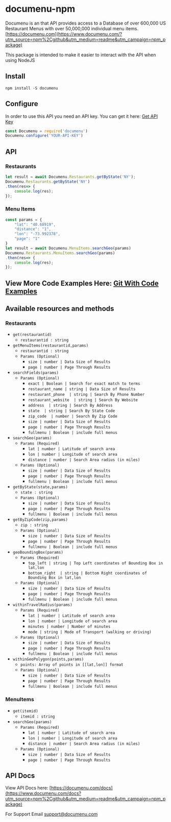 # documenu-npm

Documenu is an that API provides access to a Database of over 600,000 US Restaurant Menus with over 50,000,000 individual menu items.
[https://documenu.com](https://www.documenu.com/?utm_source=npm%2Cgithub&utm_medium=readme&utm_campaign=npm_package)

This package is intended to make it easier to interact with the API when using NodeJS

## Install
```shell
npm install -S documenu
```

## Configure

In order to use this API you need an API key. You can get it here: [Get API Key](https://www.documenu.com/register?utm_source=npm%2Cgithub&utm_medium=readme&utm_campaign=npm_package)

```js
const Documenu = require('documenu')
Documenu.configure('YOUR-API-KEY')
```

## API

### Restaurants

```js
let result = await Documenu.Restaurants.getByState('NY');
Documenu.Restaurants.getByState('NY')
.then(res=> {
	console.log(res);
});
```

### Menu Items

```js
const params = {
	"lat": "40.68919",
	"distance": "1",
	"lon": "-73.992378",
	"page": "1"
}
let result = await Documenu.MenuItems.searchGeo(params)
Documenu.Restaurants.MenuItems.searchGeo(params)
.then(res=> {
	console.log(res);
});
```

## View More Code Examples Here: [Git With Code Examples](https://github.com/documenu/documenu_npm_examples)

## Available resources and methods


### Restaurants
  - `get(restaurantid)`
    - `restaurantid : string`
  - `getMenuItems(restaurantid,params)`
    - `restaurantid : string`
    - `Params (Optional)`
      - `size | number | Data Size of Results	`
      - `page | number | Page Through Results	`
  - `searchFields(params)`
    - `Params (Optional)`
      - `exact | Boolean | Search for exact match to terms`
      - `restaurant_name | string | Data Size of Results `
      - `restaurant_phone  | string | Search By Phone Number `
      - `restaurant_website  | string | Search By Website `
      - `address  | string | Search By Address  `
      - `state  | string | Search By State Code `
      - `zip_code  | number | Search By Zip Code  `
      - `size | number | Data Size of Results `
      - `page | number | Page Through Results	`  
      - `fullmenu | Boolean | include full menus `  
  - `searchGeo(params)`
    - `Params (Required)`
      - `lat | number | Latitude of search area `  
      - `lon | number | Longitude of search area `  
      - `distance | number | Search Area radius (in miles)  `  
    - `Params (Optional)`
      - `size | number | Data Size of Results `
      - `page | number | Page Through Results `  
      - `fullmenu | Boolean | include full menus `  
  - `getByState(state,params)`
    - `state : string`
    - `Params (Optional)`
      - `size | number | Data Size of Results `
      - `page | number | Page Through Results `  
      - `fullmenu | Boolean | include full menus `
  - `getByZipCode(zip,params)`
    - `zip : string`  
    - `Params (Optional)`
      - `size | number | Data Size of Results `
      - `page | number | Page Through Results `  
      - `fullmenu | Boolean | include full menus `   
  - `geoBoundingBox(params)`
    - `Params (Required)`
      - `top_left | string | Top Left coordinates of Bounding Box in lat,lon `  
      - `bottom_right  | string | Bottom Right coordinates of Bounding Box in lat,lon`
    - `Params (Optional)`
      - `size | number | Data Size of Results `
      - `page | number | Page Through Results `  
      - `fullmenu | Boolean | include full menus `   
  - `withinTravelRadius(params)`
    - `Params (Required)`
      - `lat | number | Latitude of search area `  
      - `lon | number | Longitude of search area `  
      - `minutes | number | Number of minutes `  
      - `mode | string | Mode of Transport (walking or driving) `  
    - `Params (Optional)`
      - `size | number | Data Size of Results `
      - `page | number | Page Through Results `  
      - `fullmenu | Boolean | include full menus `   
  - `withinGeoPolygon(points,params)`
    - `points: Array of points in [[lat,lon]] format`
    - `Params (Optional)`
      - `size | number | Data Size of Results `
      - `page | number | Page Through Results `  
      - `fullmenu | Boolean | include full menus `

### MenuItems
  - `get(itemid)`
    - `itemid : string`
  - `searchGeo(params)`
    - `Params (Required)`
      - `lat | number | Latitude of search area `  
      - `lon | number | Longitude of search area `  
      - `distance | number | Search Area radius (in miles)  `  
    - `Params (Optional)`
      - `size | number | Data Size of Results `
      - `page | number | Page Through Results `  

## API Docs

View API Docs here: [https://documenu.com/docs](https://www.documenu.com/docs?utm_source=npm%2Cgithub&utm_medium=readme&utm_campaign=npm_package)

For Support Email support@documenu.com

